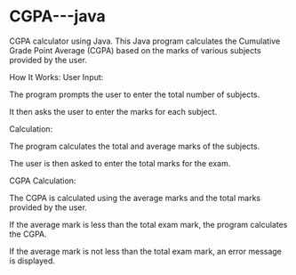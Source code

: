 # CGPA---java
CGPA calculator using Java.
This Java program calculates the Cumulative Grade Point Average (CGPA) based on the marks of various subjects provided by the user.

How It Works:
User Input:

The program prompts the user to enter the total number of subjects.

It then asks the user to enter the marks for each subject.

Calculation:

The program calculates the total and average marks of the subjects.

The user is then asked to enter the total marks for the exam.

CGPA Calculation:

The CGPA is calculated using the average marks and the total marks provided by the user.

If the average mark is less than the total exam mark, the program calculates the CGPA.

If the average mark is not less than the total exam mark, an error message is displayed.
